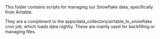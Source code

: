 This folder contains scripts for managing our Snowflake data, specifically from Airtable.

They are a compliment to the apps/data_collectors/airtable_to_snowflake cron job,
which loads data nightly. These are mainly used for backfilling or managing files.
